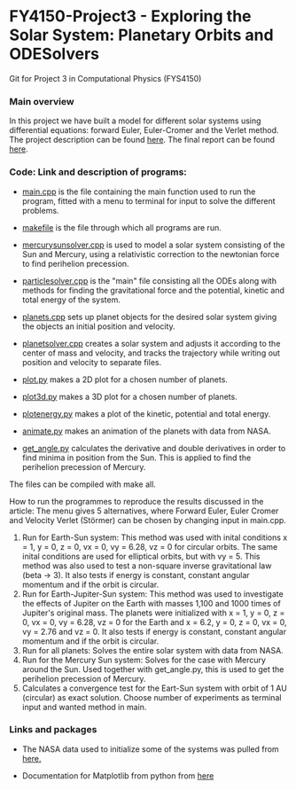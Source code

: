 # FY4150-Project3 - Exploring the Solar System: Planetary Orbits and ODESolvers
Git for Project 3 in Computational Physics (FYS4150) 

### Main overview
In this project we have built a model for different solar systems using differential equations: forward Euler, Euler-Cromer and the Verlet method. The project description can be found [here](https://github.com/isakaaby/FYS4150-Project3/blob/master/Report/Project3.pdf). The final report can be found [here](https://github.com/isakaaby/FYS4150-Project3/blob/master/Report/Aaby_Steinnes_Rashid_exploring_the_solar_system_planetary_orbits_and_ODE_solvers.pdf).


### Code: Link and description of programs:
- [main.cpp](https://github.com/isakaaby/FYS4150-Project3/blob/master/code-and-results/main.cpp) is the file containing the main function used to run the program, fitted with a menu to terminal for input to solve the different problems.

- [makefile](https://github.com/isakaaby/FYS4150-Project3/blob/master/code-and-results/makefile) is the file through which all programs are run.

- [mercurysunsolver.cpp](https://github.com/isakaaby/FYS4150-Project3/blob/master/code-and-results/mercurysunsolver.cpp) is used to model a solar system consisting of the Sun and Mercury, using a relativistic correction to the newtonian force to find perihelion precession.

- [particlesolver.cpp](https://github.com/isakaaby/FYS4150-Project3/blob/master/code-and-results/particlesolver.cpp) is the "main" file consisting all the ODEs along with methods for finding the gravitational force and the potential, kinetic and total energy of the system.

- [planets.cpp](https://github.com/isakaaby/FYS4150-Project3/blob/master/code-and-results/planets.cpp) sets up planet objects for the desired solar system giving the objects an initial position and velocity.

- [planetsolver.cpp](https://github.com/isakaaby/FYS4150-Project3/blob/master/code-and-results/planetsolver.cpp) creates a solar system and adjusts it according to the center of mass and velocity, and tracks the trajectory while writing out position and velocity to separate files.

- [plot.py](https://github.com/isakaaby/FYS4150-Project3/blob/master/code-and-results/plot.py) makes a 2D plot for a chosen number of planets. 

- [plot3d.py](https://github.com/isakaaby/FYS4150-Project3/blob/master/code-and-results/plot3d.py) makes a 3D plot for a chosen number of planets. 

- [plotenergy.py](https://github.com/isakaaby/FYS4150-Project3/blob/master/code-and-results/plotenergy.py) makes a plot of the kinetic, potential and total energy. 

- [animate.py](https://github.com/isakaaby/FYS4150-Project3/blob/master/code-and-results/animate.py) makes an animation of the planets with data from NASA.

- [get_angle.py](https://github.com/isakaaby/FYS4150-Project3/blob/master/code-and-results/get_angle.py) calculates the derivative and double derivatives in order to find minima in position from the Sun. This is applied to find the perihelion precession of Mercury.

The files can be compiled with make all. 

How to run the programmes to reproduce the results discussed in the article: The menu gives 5 alternatives, where Forward Euler, Euler Cromer and Velocity Verlet (Störmer) can be chosen by changing input in main.cpp.
  1.  Run for Earth-Sun system: This method was used with inital conditions x = 1, y = 0, z = 0, vx = 0, vy = 6.28, vz = 0 for circular orbits. The same inital conditions are used for elliptical orbits, but with vy = 5. This method was also used to test a non-square inverse gravitational law (beta -> 3). It also tests if energy is constant, constant angular momentum and if the orbit is circular.
  2. Run for Earth-Jupiter-Sun system: This method was used to investigate the effects of Jupiter on the Earth with masses 1,100 and 1000 times of Jupiter's original mass. The planets were initialized with x = 1, y = 0, z = 0, vx = 0, vy = 6.28, vz = 0 for the Earth and x = 6.2, y = 0, z = 0, vx = 0, vy = 2.76 and vz = 0. It also tests if energy is constant, constant angular momentum and if the orbit is circular.
  3. Run for all planets: Solves the entire solar system with data from NASA. 
  4. Run for the Mercury Sun system: Solves for the case with Mercury around the Sun. Used together with get_angle.py, this is used to get the perihelion precession of Mercury.
  5. Calculates a convergence test for the Eart-Sun system with orbit of 1 AU (circular) as exact solution. Choose number of experiments as terminal input and wanted method in main.




### Links and packages
- The NASA data used to initialize some of the systems was pulled from [here.](https://ssd.jpl.nasa.gov/horizons.cgi#top)

- Documentation for Matplotlib from python from [here](https://matplotlib.org/)

